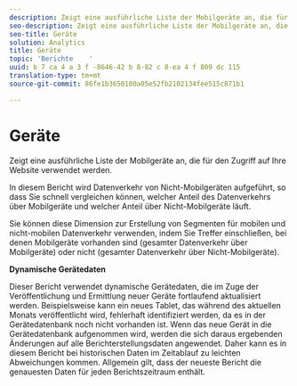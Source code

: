 ```yaml
---
description: Zeigt eine ausführliche Liste der Mobilgeräte an, die für den Zugriff auf Ihre Website verwendet werden.
seo-description: Zeigt eine ausführliche Liste der Mobilgeräte an, die für den Zugriff auf Ihre Website verwendet werden.
seo-title: Geräte
solution: Analytics
title: Geräte
topic: 'Berichte    '
uuid: b 7 ca 4 a 3 f -8646-42 b 8-82 c 8-ea 4 f 809 dc 115
translation-type: tm+mt
source-git-commit: 86fe1b3650100a05e52fb2102134fee515c871b1

---
```



# Geräte

Zeigt eine ausführliche Liste der Mobilgeräte an, die für den Zugriff auf Ihre Website verwendet werden.

In diesem Bericht wird Datenverkehr von Nicht-Mobilgeräten aufgeführt, so dass Sie schnell vergleichen können, welcher Anteil des Datenverkehrs über Mobilgeräte und welcher Anteil über Nicht-Mobilgeräte läuft.

Sie können diese Dimension zur Erstellung von Segmenten für mobilen und nicht-mobilen Datenverkehr verwenden, indem Sie Treffer einschließen, bei denen Mobilgeräte vorhanden sind (gesamter Datenverkehr über Mobilgeräte) oder nicht (gesamter Datenverkehr über Nicht-Mobilgeräte).

**Dynamische Gerätedaten**

Dieser Bericht verwendet dynamische Gerätedaten, die im Zuge der Veröffentlichung und Ermittlung neuer Geräte fortlaufend aktualisiert werden. Beispielsweise kann ein neues Tablet, das während des aktuellen Monats veröffentlicht wird, fehlerhaft identifiziert werden, da es in der Gerätedatenbank noch nicht vorhanden ist. Wenn das neue Gerät in die Gerätedatenbank aufgenommen wird, werden die sich daraus ergebenden Änderungen auf alle Berichterstellungsdaten angewendet. Daher kann es in diesem Bericht bei historischen Daten im Zeitablauf zu leichten Abweichungen kommen. Allgemein gilt, dass der neueste Bericht die genauesten Daten für jeden Berichtszeitraum enthält.
